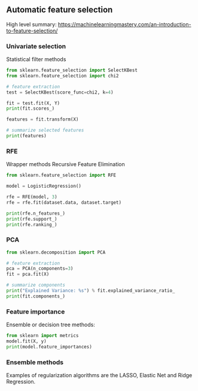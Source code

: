 ## Automatic feature selection
High level summary: https://machinelearningmastery.com/an-introduction-to-feature-selection/
### Univariate selection
Statistical filter methods
```py
from sklearn.feature_selection import SelectKBest
from sklearn.feature_selection import chi2

# feature extraction
test = SelectKBest(score_func=chi2, k=4)

fit = test.fit(X, Y)
print(fit.scores_)

features = fit.transform(X)

# summarize selected features
print(features)
```


### RFE
Wrapper methods
Recursive Feature Elimination
```py
from sklearn.feature_selection import RFE

model = LogisticRegression()

rfe = RFE(model, 3)
rfe = rfe.fit(dataset.data, dataset.target)

print(rfe.n_features_)
print(rfe.support_)
print(rfe.ranking_)
```

### PCA
```py
from sklearn.decomposition import PCA

# feature extraction
pca = PCA(n_components=3)
fit = pca.fit(X)

# summarize components
print("Explained Variance: %s") % fit.explained_variance_ratio_
print(fit.components_)
```

### Feature importance

Ensemble or decision tree methods:
```py
from sklearn import metrics
model.fit(X, y)
print(model.feature_importances)
```

### Ensemble methods
Examples of regularization algorithms are the LASSO, Elastic Net and Ridge Regression.
